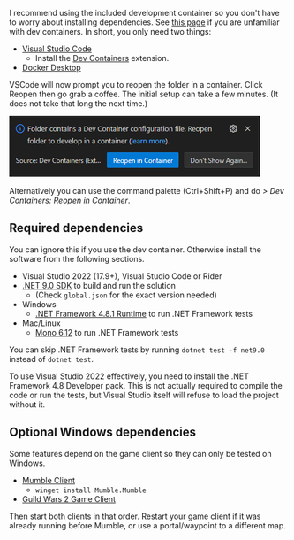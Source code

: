 I recommend using the included development container so you don't have to worry about installing dependencies. See [this page](https://code.visualstudio.com/docs/devcontainers/containers) if you are unfamiliar with dev containers. In short, you only need two things:

- [Visual Studio Code](https://code.visualstudio.com/)
  - Install the [Dev Containers](https://marketplace.visualstudio.com/items?itemName=ms-vscode-remote.remote-containers) extension.
- [Docker Desktop](https://www.docker.com/products/docker-desktop)

VSCode will now prompt you to reopen the folder in a container. Click Reopen then go grab a coffee. The initial setup can take a few minutes. (It does not take that long the next time.)

![Prompt displayed by VSCode](img/dev-container-prompt.png)

Alternatively you can use the command palette (Ctrl+Shift+P) and do _> Dev Containers: Reopen in Container_.

## Required dependencies

You can ignore this if you use the dev container. Otherwise install the software from the following sections.

- Visual Studio 2022 (17.9+), Visual Studio Code or Rider
- [.NET 9.0 SDK](https://dotnet.microsoft.com/en-us/download/dotnet/8.0) to build and run the solution
  - (Check `global.json` for the exact version needed)
- Windows
  - [.NET Framework 4.8.1 Runtime](https://dotnet.microsoft.com/en-us/download/dotnet-framework/net481) to run .NET Framework tests
- Mac/Linux
  - [Mono 6.12](https://www.mono-project.com/download/stable/) to run .NET Framework tests

You can skip .NET Framework tests by running `dotnet test -f net9.0` instead of `dotnet test`.

To use Visual Studio 2022 effectively, you need to install the .NET Framework 4.8 Developer pack. This is not actually required to compile the code or run the tests, but Visual Studio itself will refuse to load the project without it.

## Optional Windows dependencies

Some features depend on the game client so they can only be tested on Windows.

- [Mumble Client](https://github.com/mumble-voip/mumble/releases)
  - `winget install Mumble.Mumble`
- [Guild Wars 2 Game Client](https://account.arena.net/welcome)

Then start both clients in that order. Restart your game client if it was already running before Mumble, or use a portal/waypoint to a different map.
